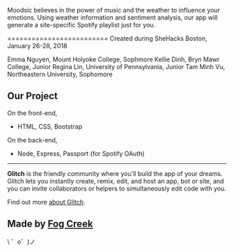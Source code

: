 Moodsic believes in the power of music and the weather to influence your emotions. Using weather information and sentiment analysis, our app will generate a site-specific Spotify playlist just for you.

=========================
Created during SheHacks Boston, January 26-28, 2018

Emma Nguyen, Mount Holyoke College, Sophmore
Kellie Dinh, Bryn Mawr College, Junior
Regina Lin, University of Pennsylvania, Junior
Tam Minh Vu, Northeastern University, Sophomore

Our Project
------------

On the front-end,
- HTML, CSS, Bootstrap

On the back-end,
- Node, Express, Passport (for Spotify OAuth)

--------------------

**Glitch** is the friendly community where you'll build the app of your dreams. Glitch lets you instantly create, remix, edit, and host an app, bot or site, and you can invite collaborators or helpers to simultaneously edit code with you.

Find out more [about Glitch](https://glitch.com/about).

Made by [Fog Creek](https://fogcreek.com/)
-------------------

\ ゜o゜)ノ
